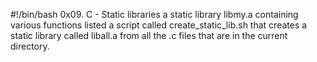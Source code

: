 #!/bin/bash
0x09. C - Static libraries
a static library libmy.a containing various functions listed
a script called create_static_lib.sh that creates a static library called liball.a from all the .c files that are in the current directory.
